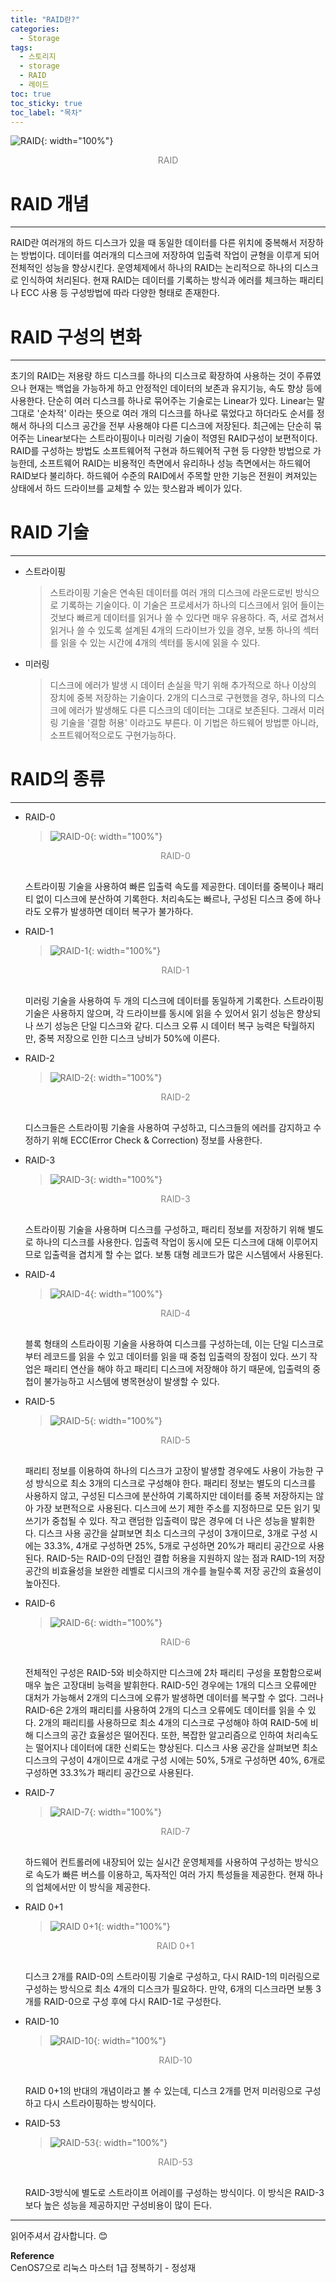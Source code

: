 ```yaml
---
title: "RAID란?"
categories:
  - Storage
tags:
  - 스토리지
  - storage
  - RAID
  - 레이드
toc: true
toc_sticky: true
toc_label: "목차"
---
```


![RAID](/blog/assets/img/posts/20220802/raid.jpg "RAID"){: width="100%"}
<div style="color: gray; text-align: center; margin-bottom: 30px;">RAID</div> 

# RAID 개념
---
RAID란 여러개의 하드 디스크가 있을 때 동일한 데이터를 다른 위치에 중복해서 저장하는 방법이다. 데이터를 여러개의 디스크에 저장하여 입출력 작업이 균형을 이루게 되어 전체적인 성능을 향상시킨다. 운영체제에서 하나의 RAID는 논리적으로 하나의 디스크로 인식하여 처리된다. 현재 RAID는 데이터를 기록하는 방식과 에러를 체크하는 패리티나 ECC 사용 등 구성방법에 따라 다양한 형태로 존재한다.

# RAID 구성의 변화
---
초기의 RAID는 저용량 하드 디스크를 하나의 디스크로 확장하여 사용하는 것이 주류였으나 현재는 백업을 가능하게 하고 안정적인 데이터의 보존과 유지기능, 속도 향상 등에 사용한다. 단순히 여러 디스크를 하나로 묶어주는 기술로는 Linear가 있다. Linear는 말 그대로 '순차적' 이라는 뜻으로 여러 개의 디스크를 하나로 묶었다고 하더라도 순서를 정해서 하나의 디스크 공간을 전부 사용해야 다른 디스크에 저장된다. 최근에는 단순히 묶어주는 Linear보다는 스트라이핑이나 미러링 기술이 적영된 RAID구성이 보편적이다. RAID를 구성하는 방법도 소프트웨어적 구현과 하드웨어적 구현 등 다양한 방법으로 가능한데, 소프트웨어 RAID는 비용적인 측면에서 유리하나 성능 측면에서는 하드웨어 RAID보다 불리하다. 하드웨어 수준의 RAID에서 주목할 만한 기능은 전원이 켜져있는 상태에서 하드 드라이브를 교체할 수 있는 핫스왑과 베이가 있다.

# RAID 기술
---
- 스트라이핑
  >스트라이핑 기술은 연속된 데이터를 여러 개의 디스크에 라운드로빈 방식으로 기록하는 기술이다. 이 기술은 프로세서가 하나의 디스크에서 읽어 들이는 것보다 빠르게 데이터를 읽거나 쓸 수 있다면 매우 유용하다. 즉, 서로 겹쳐서 읽거나 쓸 수 있도록 설계된 4개의 드라이브가 있을 경우, 보통 하나의 섹터를 읽을 수 있는 시간에 4개의 섹터를 동시에 읽을 수 있다.
- 미러링
  >디스크에 에러가 발생 시 데이터 손실을 막기 위해 추가적으로 하나 이상의 장치에 중복 저장하는 기술이다. 2개의 디스크로 구현했을 경우, 하나의 디스크에 에러가 발생해도 다른 디스크의 데이터는 그대로 보존된다. 그래서 미러링 기술을 '결함 허용' 이라고도 부른다. 이 기법은 하드웨어 방법뿐 아니라, 소프트웨어적으로도 구현가능하다.

# RAID의 종류
---
- RAID-0
  >![RAID-0](/blog/assets/img/posts/20220802/raid0.png "RAID-0"){: width="100%"}
  <div style="color: gray; text-align: center; margin-bottom: 30px;">RAID-0</div>  
  스트라이핑 기술을 사용하여 빠른 입출력 속도를 제공한다. 데이터를 중복이나 패리티 없이 디스크에 분산하여 기록한다. 처리속도는 빠르나, 구성된 디스크 중에 하나라도 오류가 발생하면 데이터 복구가 불가하다.

- RAID-1
  >![RAID-1](/blog/assets/img/posts/20220802/raid1.png "RAID-1"){: width="100%"}
  <div style="color: gray; text-align: center; margin-bottom: 30px;">RAID-1</div> 
  미러링 기술을 사용하여 두 개의 디스크에 데이터를 동일하게 기록한다. 스트라이핑 기술은 사용하지 않으며, 각 드라이브를 동시에 읽을 수 있어서 읽기 성능은 향상되나 쓰기 성능은 단일 디스크와 같다.
  디스크 오류 시 데이터 복구 능력은 탁월하지만, 중복 저장으로 인한 디스크 낭비가 50%에 이른다.

- RAID-2
  >![RAID-2](/blog/assets/img/posts/20220802/raid2.png "RAID-2"){: width="100%"}
  <div style="color: gray; text-align: center; margin-bottom: 30px;">RAID-2</div> 
  디스크들은 스트라이핑 기술을 사용하여 구성하고, 디스크들의 에러를 감지하고 수정하기 위해 ECC(Error Check & Correction) 정보를 사용한다.

- RAID-3
  >![RAID-3](/blog/assets/img/posts/20220802/raid3.png "RAID-3"){: width="100%"}
  <div style="color: gray; text-align: center; margin-bottom: 30px;">RAID-3</div> 
  스트라이핑 기술을 사용하며 디스크를 구성하고, 패리티 정보를 저장하기 위해 별도로 하나의 디스크를 사용한다. 입출력 작업이 동시에 모든 디스크에 대해 이루어지므로 입출력을 겹치게 할 수는 없다.
  보통 대형 레코드가 많은 시스템에서 사용된다.

- RAID-4
  >![RAID-4](/blog/assets/img/posts/20220802/raid4.png "RAID-4"){: width="100%"}
  <div style="color: gray; text-align: center; margin-bottom: 30px;">RAID-4</div>
  블록 형태의 스트라이핑 기술을 사용하여 디스크를 구성하는데, 이는 단일 디스크로부터 레코드를 읽을 수 있고 데이터를 읽을 때 중첩 입출력의 장점이 있다.
  쓰기 작업은 패리티 연산을 해야 하고 패리티 디스크에 저장해야 하기 때문에, 입출력의 중첩이 불가능하고 시스템에 병목현상이 발생할 수 있다.

- RAID-5
  >![RAID-5](/blog/assets/img/posts/20220802/raid5.png "RAID-5"){: width="100%"}
  <div style="color: gray; text-align: center; margin-bottom: 30px;">RAID-5</div> 
  패리티 정보를 이용하여 하나의 디스크가 고장이 발생할 경우에도 사용이 가능한 구성 방식으로 최소 3개의 디스크로 구성해야 한다. 패리티 정보는 별도의 디스크를 사용하지 않고, 구성된 디스크에 분산하여 기록하지만 데이터를 중복 저장하지는 않아 가장 보편적으로 사용된다. 디스크에 쓰기 제한 주소를 지정하므로 모든 읽기 및 쓰기가 중첩될 수 있다. 작고 랜덤한 입출력이 많은 경우에 더 나은 성능을 발휘한다. 디스크 사용 공간을 살펴보면 최소 디스크의 구성이 3개이므로, 3개로 구성 시에는 33.3%, 4개로 구성하면 25%, 5개로 구성하면 20%가 패리티 공간으로 사용된다. RAID-5는 RAID-0의 단점인 결합 허용을 지원하지 않는 점과 RAID-1의 저장 공간의 비효율성을 보완한 레벨로 디시크의 개수를 늘릴수록 저장 공간의 효율성이 높아진다.

- RAID-6
  >![RAID-6](/blog/assets/img/posts/20220802/raid6.png "RAID-6"){: width="100%"}
  <div style="color: gray; text-align: center; margin-bottom: 30px;">RAID-6</div> 
  전체적인 구성은 RAID-5와 비슷하지만 디스크에 2차 패리티 구성을 포함함으로써 매우 높은 고장대비 능력을 발휘한다. RAID-5인 경우에는 1개의 디스크 오류에만 대처가 가능해서 2개의 디스크에 오류가 발생하면 데이터를 복구할 수 없다. 그러나 RAID-6은 2개의 패리티를 사용하여 2개의 디스크 오류에도 데이터를 읽을 수 있다. 2개의 패리티를 사용하므로 최소 4개의 디스크로 구성해야 하여 RAID-5에 비해 디스크의 공간 효율성은 떨어진다. 또한, 복잡한 알고리즘으로 인하여 처리속도는 떨어지나 데이터에 대한 신뢰도는 향상된다. 디스크 사용 공간을 살펴보면 최소 디스크의 구성이 4개이므로 4개로 구성 시에는 50%, 5개로 구성하면 40%, 6개로 구성하면 33.3%가 패리티 공간으로 사용된다.

- RAID-7
  >![RAID-7](/blog/assets/img/posts/20220802/raid7.png "RAID-7"){: width="100%"}
  <div style="color: gray; text-align: center; margin-bottom: 30px;">RAID-7</div> 
  하드웨어 컨트롤러에 내장되어 있는 실시간 운영체제를 사용하여 구성하는 방식으로 속도가 빠른 버스를 이용하고, 독자적인 여러 가지 특성들을 제공한다. 현재 하나의 업체에서만 이 방식을 제공한다.

- RAID 0+1
  >![RAID 0+1](/blog/assets/img/posts/20220802/raid0+1.png "RAID 0+1"){: width="100%"}
  <div style="color: gray; text-align: center; margin-bottom: 30px;">RAID 0+1</div> 
  디스크 2개를 RAID-0의 스트라이핑 기술로 구성하고, 다시 RAID-1의 미러링으로 구성하는 방식으로 최소 4개의 디스크가 필요하다. 만약, 6개의 디스크라면 보통 3개를 RAID-0으로 구성 후에 다시 RAID-1로 구성한다.

- RAID-10
  >![RAID-10](/blog/assets/img/posts/20220802/raid10.png "RAID-10"){: width="100%"}
  <div style="color: gray; text-align: center; margin-bottom: 30px;">RAID-10</div> 
  RAID 0+1의 반대의 개념이라고 볼 수 있는데, 디스크 2개를 먼저 미러링으로 구성하고 다시 스트라이핑하는 방식이다.

- RAID-53
  >![RAID-53](/blog/assets/img/posts/20220802/raid53.png "RAID-53"){: width="100%"}
  <div style="color: gray; text-align: center; margin-bottom: 30px;">RAID-53</div>  
  RAID-3방식에 별도로 스트라이프 어레이를 구성하는 방식이다. 이 방식은 RAID-3보다 높은 성능을 제공하지만 구성비용이 많이 든다.

---

읽어주셔서 감사합니다. 😊

__Reference__  
CenOS7으로 리눅스 마스터 1급 정복하기 - 정성재  
